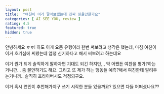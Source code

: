 ```yaml
---
layout: post
title:  "여친이 이거 깔아보랬는데 진짜 믿을만한가요"
categories: [ AI SEE YOU, review ]
rating: 4.5
featured: true
hidden: true
---
```


안녕하세요 ㅎㅎ! 하도 이게 요즘 유행이라 한번 써보려고 생각은 했는데, 마침 여친이 이거 호기심에 써봤는데 엄청 신기하다고 해서 써보려고 하는데요

이거 뭔가 되게 솔직하게 말하자면 기대도 되긴 하지만,,, 막 어쨌든 여친을 평가?하는 거니깐... 좀 불안하기도 해요. 그리고 또 제가 하는 행동들 예측?해서 여친한테 알려주는거니까.. 솔직히 프라이버시도 걱정되구요.

이거 혹시 연인이 추천해가지구 쓰기 시작한 분들 있을까요? 있으면 다들 어떠셨나요??